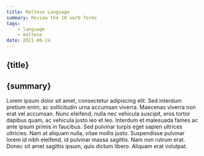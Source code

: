 ```yaml
---
title: Maltese Language
summary: Review the 10 verb forms
tags: 
    - language
    - maltese
date: 2021-06-24
---
```


<article>

# {title} 
## {summary} 


Lorem ipsum dolor sit amet, consectetur adipiscing elit. Sed interdum pretium enim, ac sollicitudin urna accumsan viverra. Maecenas viverra non erat vel accumsan. Nunc eleifend, nulla nec vehicula suscipit, eros tortor dapibus quam, ac vehicula justo leo et leo. Interdum et malesuada fames ac ante ipsum primis in faucibus. Sed pulvinar turpis eget sapien ultrices ultricies. Nam at aliquam nulla, vitae mollis justo. Suspendisse pulvinar lorem id nibh eleifend, id pulvinar massa sagittis. Nam non rutrum erat. Donec sit amet sagittis ipsum, quis dictum libero. Aliquam erat volutpat.

</article>
